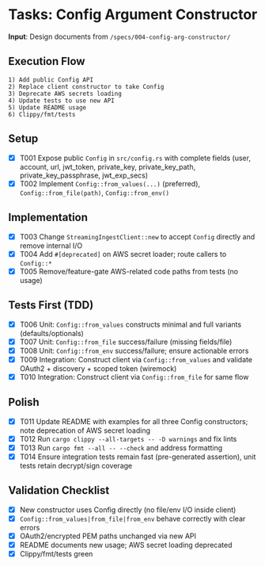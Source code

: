 
# Tasks: Config Argument Constructor

**Input**: Design documents from `/specs/004-config-arg-constructor/`

## Execution Flow
```
1) Add public Config API
2) Replace client constructor to take Config
3) Deprecate AWS secrets loading
4) Update tests to use new API
5) Update README usage
6) Clippy/fmt/tests
```

## Setup
- [x] T001 Expose public `Config` in `src/config.rs` with complete fields (user, account, url, jwt_token, private_key, private_key_path, private_key_passphrase, jwt_exp_secs)
- [x] T002 Implement `Config::from_values(...)` (preferred), `Config::from_file(path)`, `Config::from_env()`

## Implementation
- [x] T003 Change `StreamingIngestClient::new` to accept `Config` directly and remove internal I/O
- [x] T004 Add `#[deprecated]` on AWS secret loader; route callers to `Config::*`
- [x] T005 Remove/feature-gate AWS-related code paths from tests (no usage)

## Tests First (TDD)
- [x] T006 Unit: `Config::from_values` constructs minimal and full variants (defaults/optionals)
- [x] T007 Unit: `Config::from_file` success/failure (missing fields/file)
- [x] T008 Unit: `Config::from_env` success/failure; ensure actionable errors
- [x] T009 Integration: Construct client via `Config::from_values` and validate OAuth2 + discovery + scoped token (wiremock)
- [x] T010 Integration: Construct client via `Config::from_file` for same flow

## Polish
- [x] T011 Update README with examples for all three Config constructors; note deprecation of AWS secret loading
- [x] T012 Run `cargo clippy --all-targets -- -D warnings` and fix lints
- [x] T013 Run `cargo fmt --all -- --check` and address formatting
- [x] T014 Ensure integration tests remain fast (pre-generated assertion), unit tests retain decrypt/sign coverage

## Validation Checklist
- [x] New constructor uses Config directly (no file/env I/O inside client)
- [x] `Config::from_values|from_file|from_env` behave correctly with clear errors
- [x] OAuth2/encrypted PEM paths unchanged via new API
- [x] README documents new usage; AWS secret loading deprecated
- [x] Clippy/fmt/tests green
